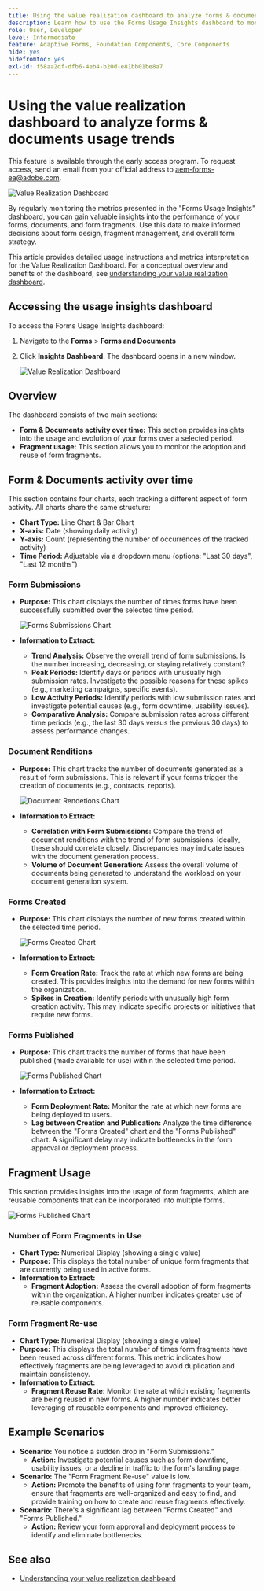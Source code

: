 ```yaml
---
title: Using the value realization dashboard to analyze forms & documents usage trends
description: Learn how to use the Forms Usage Insights dashboard to monitor and understand the performance of your forms and form fragments.
role: User, Developer
level: Intermediate
feature: Adaptive Forms, Foundation Components, Core Components
hide: yes
hidefromtoc: yes
exl-id: f58aa2df-dfb6-4eb4-b20d-e81bb01be8a7
---
```

# Using the value realization dashboard to analyze forms & documents usage trends

<span class="preview"> This feature is available through the early access program. To request access, send an email from your official address to aem-forms-ea@adobe.com. <span>

![Value Realization Dashboard](/help/edge/docs/forms/universal-editor/assets/forms-insights-banner.svg)

By regularly monitoring the metrics presented in the "Forms Usage Insights" dashboard, you can gain valuable insights into the performance of your forms, documents, and form fragments. Use this data to make informed decisions about form design, fragment management, and overall form strategy.

This article provides detailed usage instructions and metrics interpretation for the Value Realization Dashboard. For a conceptual overview and benefits of the dashboard, see [understanding your value realization dashboard](/help/forms/aem-forms-value-realization-dashboard.md).


## Accessing the usage insights dashboard

To access the Forms Usage Insights dashboard:

1. Navigate to the **Forms** > **Forms and Documents** 
1. Click **Insights Dashboard**. The dashboard opens in a new window. 

    ![Value Realization Dashboard](/help/forms/assets/forms-usage-insights.png)

## Overview

The dashboard consists of two main sections:

- **Form & Documents activity over time:** This section provides insights into the usage and evolution of your forms over a selected period.
- **Fragment usage:** This section allows you to monitor the adoption and reuse of form fragments.

## Form & Documents activity over time

This section contains four charts, each tracking a different aspect of form activity. All charts share the same structure:

- **Chart Type:** Line Chart & Bar Chart
- **X-axis:** Date (showing daily activity)
- **Y-axis:** Count (representing the number of occurrences of the tracked activity)
- **Time Period:** Adjustable via a dropdown menu (options: "Last 30 days", "Last 12 months")




### Form Submissions

- **Purpose:** This chart displays the number of times forms have been successfully submitted over the selected time period.

    ![Forms Submissions Chart](/help/forms/assets/forms-submissions-vr-dashboard-form-insights.png)
- **Information to Extract:**
    - **Trend Analysis:** Observe the overall trend of form submissions. Is the number increasing, decreasing, or staying relatively constant?
    - **Peak Periods:** Identify days or periods with unusually high submission rates. Investigate the possible reasons for these spikes (e.g., marketing campaigns, specific events).
    - **Low Activity Periods:** Identify periods with low submission rates and investigate potential causes (e.g., form downtime, usability issues).
    - **Comparative Analysis:** Compare submission rates across different time periods (e.g., the last 30 days versus the previous 30 days) to assess performance changes.

### Document Renditions

- **Purpose:** This chart tracks the number of documents generated as a result of form submissions. This is relevant if your forms trigger the creation of documents (e.g., contracts, reports).

    ![Document Rendetions Chart](/help/forms/assets/document-rendetions-vr-dashboard-form-insights.png)


- **Information to Extract:**
    - **Correlation with Form Submissions:** Compare the trend of document renditions with the trend of form submissions. Ideally, these should correlate closely. Discrepancies may indicate issues with the document generation process.
    - **Volume of Document Generation:** Assess the overall volume of documents being generated to understand the workload on your document generation system.

### Forms Created


- **Purpose:** This chart displays the number of new forms created within the selected time period.

    ![Forms Created Chart](/help/forms/assets/forms-created-vr-dashboard-form-insights.png)

- **Information to Extract:**
    - **Form Creation Rate:** Track the rate at which new forms are being created. This provides insights into the demand for new forms within the organization.
    - **Spikes in Creation:** Identify periods with unusually high form creation activity. This may indicate specific projects or initiatives that require new forms.

### Forms Published

- **Purpose:** This chart tracks the number of forms that have been published (made available for use) within the selected time period.

    ![Forms Published Chart](/help/forms/assets/forms-publish-vr-dashboard-form-insights.png)


- **Information to Extract:**
    - **Form Deployment Rate:** Monitor the rate at which new forms are being deployed to users.
    - **Lag between Creation and Publication:** Analyze the time difference between the "Forms Created" chart and the "Forms Published" chart. A significant delay may indicate bottlenecks in the form approval or deployment process.

## Fragment Usage

This section provides insights into the usage of form fragments, which are reusable components that can be incorporated into multiple forms.

![Forms Published Chart](/help/forms/assets/fragment-usage-vr-dashboard-form-insights.png)

### Number of Form Fragments in Use

- **Chart Type:** Numerical Display (showing a single value)
- **Purpose:** This displays the total number of unique form fragments that are currently being used in active forms.
- **Information to Extract:**
    - **Fragment Adoption:** Assess the overall adoption of form fragments within the organization. A higher number indicates greater use of reusable components.

### Form Fragment Re-use

- **Chart Type:** Numerical Display (showing a single value)
- **Purpose:** This displays the total number of times form fragments have been reused across different forms. This metric indicates how effectively fragments are being leveraged to avoid duplication and maintain consistency.
- **Information to Extract:**
    - **Fragment Reuse Rate:** Monitor the rate at which existing fragments are being reused in new forms. A higher number indicates better leveraging of reusable components and improved efficiency.

## Example Scenarios

- **Scenario:** You notice a sudden drop in "Form Submissions."
    - **Action:** Investigate potential causes such as form downtime, usability issues, or a decline in traffic to the form's landing page.
- **Scenario:** The "Form Fragment Re-use" value is low.
    - **Action:** Promote the benefits of using form fragments to your team, ensure that fragments are well-organized and easy to find, and provide training on how to create and reuse fragments effectively.
- **Scenario:** There's a significant lag between "Forms Created" and "Forms Published."
    - **Action:** Review your form approval and deployment process to identify and eliminate bottlenecks.



## See also

- [Understanding your value realization dashboard](/help/forms/aem-forms-value-realization-dashboard.md)

